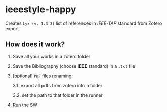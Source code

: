 # ieeestyle-happy

Creates `Lyx (v. 1.3.3)` list of references in _IEEE-TAP_ standard from Zotero export


## How does it work?

1. Save all your works in a zotero folder

2. Save the Bibliography (choose __IEEE__ standard) in a `.txt` file

3. [optional] `PDF` files renaming:

    3.1. export all pdfs from zotero into a folder
    
    3.2. set the path to that folder in the runner

4. Run the SW



